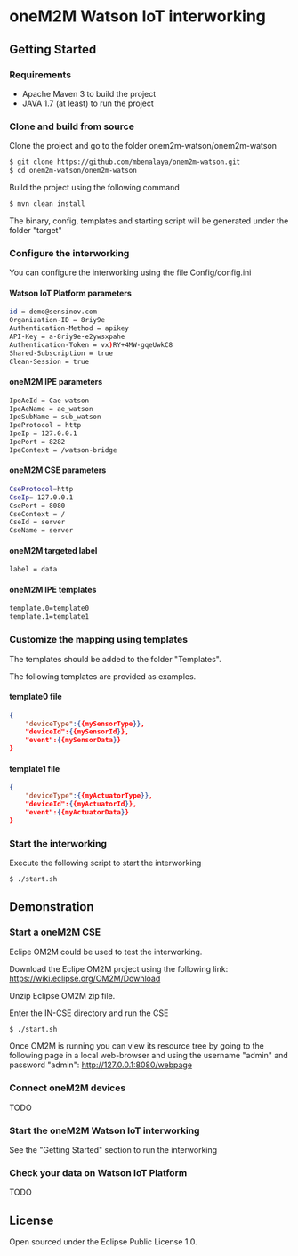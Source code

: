 # oneM2M Watson IoT interworking

## Getting Started

### Requirements
* Apache Maven 3 to build the project
* JAVA 1.7 (at least) to run the project


### Clone and build from source
Clone the project and go to the folder onem2m-watson/onem2m-watson
```sh
$ git clone https://github.com/mbenalaya/onem2m-watson.git
$ cd onem2m-watson/onem2m-watson
```
Build the project using the following command
```sh
$ mvn clean install
```
The binary, config, templates and starting script will be generated under the folder "target"

### Configure the interworking
You can configure the interworking using the file Config/config.ini

#### Watson IoT Platform parameters
```sh
id = demo@sensinov.com
Organization-ID = 8riy9e
Authentication-Method = apikey
API-Key = a-8riy9e-e2ywsxpahe
Authentication-Token = vx)RY+4MW-gqeUwkC8
Shared-Subscription = true
Clean-Session = true
```

#### oneM2M IPE parameters
```sh
IpeAeId = Cae-watson
IpeAeName = ae_watson
IpeSubName = sub_watson
IpeProtocol = http
IpeIp = 127.0.0.1
IpePort = 8282
IpeContext = /watson-bridge
```
#### oneM2M CSE parameters
```sh
CseProtocol=http
CseIp= 127.0.0.1
CsePort = 8080
CseContext = /
CseId = server
CseName = server
```

#### oneM2M targeted label
```sh
label = data
```

#### oneM2M IPE templates
```sh
template.0=template0
template.1=template1
```

### Customize the mapping using templates
The templates should be added to the folder "Templates".

The following templates are provided as examples.

#### template0 file
```json
{
	"deviceType":{{mySensorType}},
	"deviceId":{{mySensorId}},
	"event":{{mySensorData}}
}
```
#### template1 file
```json
{
	"deviceType":{{myActuatorType}},
	"deviceId":{{myActuatorId}},
	"event":{{myActuatorData}}
}
```
### Start the interworking
Execute the following script to start the interworking
```sh
$ ./start.sh
```
## Demonstration

### Start a oneM2M CSE
Eclipe OM2M could be used to test the interworking.

Download the Eclipe OM2M project using the following link: https://wiki.eclipse.org/OM2M/Download

Unzip Eclipse OM2M zip file.

Enter the IN-CSE directory and run the CSE
```sh
$ ./start.sh
```
Once OM2M is running you can view its resource tree by going to the following page in a local web-browser and using the username "admin" and password "admin": http://127.0.0.1:8080/webpage

### Connect oneM2M devices
TODO

### Start the oneM2M Watson IoT interworking
See the "Getting Started" section to run the interworking 

### Check your data on Watson IoT Platform
TODO

## License
Open sourced under the Eclipse Public License 1.0.

